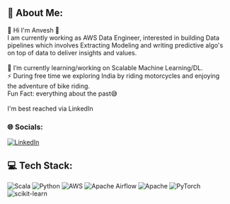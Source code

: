 ## 💫 About Me:
🔭 Hi I'm Anvesh 👋<br>I am currently working as AWS Data Engineer, interested in building Data pipelines which involves Extracting Modeling and writing predictive algo's on top of data to deliver insights and values. <br><br>🌱 I’m currently learning/working on Scalable Machine Learning/DL.<br>⚡ During free time we exploring India by riding motorcycles and enjoying the adventure of bike riding.<br>Fun Fact: everything about the past😅<br><br>I'm best reached via LinkedIn


### 🌐 Socials:
[![LinkedIn](https://img.shields.io/badge/LinkedIn-%230077B5.svg?logo=linkedin&logoColor=white)](https://linkedin.com/in/aeturi-anvesh) 

## 💻 Tech Stack:
![Scala](https://img.shields.io/badge/scala-%23DC322F.svg?style=flat&logo=scala&logoColor=white) ![Python](https://img.shields.io/badge/python-3670A0?style=flat&logo=python&logoColor=ffdd54) ![AWS](https://img.shields.io/badge/AWS-%23FF9900.svg?style=flat&logo=amazon-aws&logoColor=white) ![Apache Airflow](https://img.shields.io/badge/Apache%20Airflow-017CEE?style=flat&logo=Apache%20Airflow&logoColor=white) ![Apache](https://img.shields.io/badge/apache-%23D42029.svg?style=flat&logo=apache&logoColor=white) ![PyTorch](https://img.shields.io/badge/PyTorch-%23EE4C2C.svg?style=flat&logo=PyTorch&logoColor=white) ![scikit-learn](https://img.shields.io/badge/scikit--learn-%23F7931E.svg?style=flat&logo=scikit-learn&logoColor=white)
